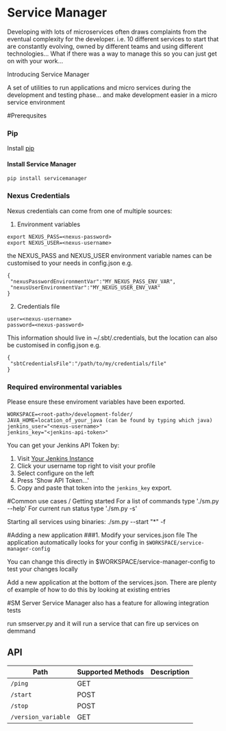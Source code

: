 Service Manager
===================

Developing with lots of microservices often draws complaints from the eventual complexity for the developer. i.e. 10 different services to start that are constantly evolving, owned by different teams and using different technologies... What if there was a way to manage this so you can just get on with your work...

Introducing Service Manager

A set of utilities to run applications and micro services during the development and testing phase... and make development easier in a micro service environment

#Prerequsites

### Pip
Install [pip](https://pypi.python.org/pypi/pip)

#### Install Service Manager

```
pip install servicemanager
```

### Nexus Credentials

Nexus credentials can come from one of multiple sources:

1) Environment variables
```
export NEXUS_PASS=<nexus-password>
export NEXUS_USER=<nexus-username>
```
the NEXUS_PASS and NEXUS_USER environment variable names can be customised to your needs in config.json e.g.
```
{
 "nexusPasswordEnvironmentVar":"MY_NEXUS_PASS_ENV_VAR",
 "nexusUserEnvironmentVar":"MY_NEXUS_USER_ENV_VAR"
}
```
2) Credentials file
```
user=<nexus-username>
password=<nexus-password>
```
This information should live in ~/.sbt/.credentials, but the location can also be customised in config.json e.g.
```
{
 "sbtCredentialsFile":"/path/to/my/credentials/file"
}
```

### Required environmental variables

Please ensure these enviroment variables have been exported.

```
WORKSPACE=<root-path>/development-folder/
JAVA_HOME=location_of_your_java (can be found by typing which java)
jenkins_user="<nexus-username>"
jenkins_key="<jenkins-api-token>"
```

You can get your Jenkins API Token by:

1. Visit [Your Jenkins Instance](http://your.jenkins.installation/)
2. Click your username top right to visit your profile
3. Select configure on the left
4. Press 'Show API Token...'
5. Copy and paste that token into the `jenkins_key` export.

#Common use cases / Getting started
For a list of commands type './sm.py --help'
For current run status type './sm.py -s'

Starting all services using binaries:
./sm.py --start "*" -f

#Adding a new application
###1. Modify your services.json file 
The application automatically looks for your config in `$WORKSPACE/service-manager-config`

You can change this directly in $WORKSPACE/service-manager-config to test your changes locally

Add a new application at the bottom of the services.json. 
There are plenty of example of how to do this by looking at existing entries

#SM Server
Service Manager also has a feature for allowing integration tests

run smserver.py and it will run a service that can fire up services on demmand

## API

| Path                                   | Supported Methods | Description  |
| -------------------------------------- | ------------------| ------------ |
|```/ping```             |        GET        ||
|```/start```             |        POST        ||
|```/stop```             |        POST        ||
|```/version_variable```             |        GET        ||
